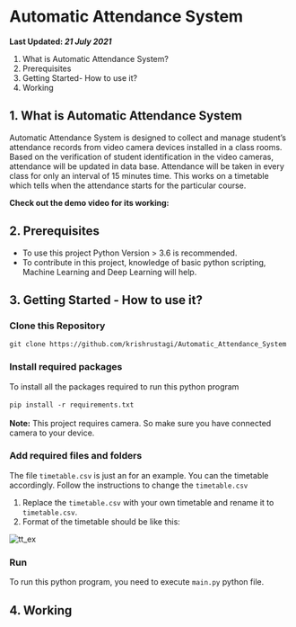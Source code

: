 # Automatic Attendance System

**Last Updated: *21 July 2021***<br>
1. What is Automatic Attendance System?
2. Prerequisites
3. Getting Started- How to use it?
4. Working

## 1. What is Automatic Attendance System
Automatic Attendance System is designed to collect and manage student’s attendance records from video camera devices installed in a class rooms. Based on the verification of student identification in the video cameras, attendance will be updated in data base. Attendance will be taken in every class for only an interval of 15 minutes time. This works on a timetable which tells when the attendance starts for the particular course. <br>

**Check out the demo video for its working:** 

## 2. Prerequisites
- To use this project Python Version > 3.6 is recommended.
- To contribute in this project, knowledge of basic python scripting, Machine Learning and Deep Learning will help.

## 3. Getting Started - How to use it?
### Clone this Repository
``
git clone https://github.com/krishrustagi/Automatic_Attendance_System
``
### Install required packages
To install all the packages required to run this python program<br><br>
``
pip install -r requirements.txt
``
<br><br>
**Note:** This project requires camera. So make sure you have connected camera to your device. 

### Add required files and folders
The file `timetable.csv` is just an for an example. You can the timetable accordingly. Follow the instructions to change the `timetable.csv`
1. Replace the `timetable.csv` with your own timetable and rename it to `timetable.csv`.
2. Format of the timetable should be like this:

![tt_ex](https://user-images.githubusercontent.com/54409969/126529396-1e9541ff-c424-425a-b3e3-5685e7af4d91.png)


### Run
To run this python program, you need to execute `main.py` python file.

## 4. Working
